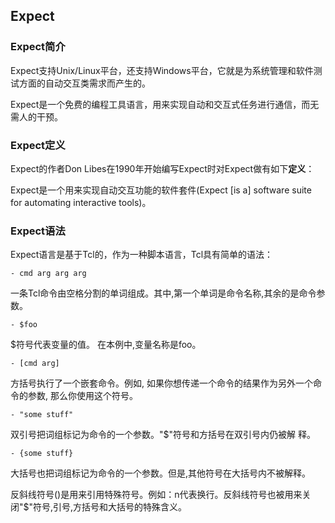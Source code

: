 ## Expect

### Expect简介

Expect支持Unix/Linux平台，还支持Windows平台，它就是为系统管理和软件测试方面的自动交互类需求而产生的。

Expect是一个免费的编程工具语言，用来实现自动和交互式任务进行通信，而无需人的干预。

### Expect定义

Expect的作者Don Libes在1990年开始编写Expect时对Expect做有如下**定义**：

Expect是一个用来实现自动交互功能的软件套件(Expect [is a] software suite for automating interactive tools)。

### Expect语法

Expect语言是基于Tcl的，作为一种脚本语言，Tcl具有简单的语法：

    - cmd arg arg arg    
   一条Tcl命令由空格分割的单词组成。其中,第一个单词是命令名称,其余的是命令参数。  

    - $foo    
$符号代表变量的值。 在本例中,变量名称是foo。  

    - [cmd arg]    
方括号执行了一个嵌套命令。例如, 如果你想传递一个命令的结果作为另外一个命令的参数, 那么你使用这个符号。

    - "some stuff"    
双引号把词组标记为命令的一个参数。"$"符号和方括号在双引号内仍被解
释。

    - {some stuff}    
大括号也把词组标记为命令的一个参数。但是,其他符号在大括号内不被解释。    

反斜线符号()是用来引用特殊符号。例如：n代表换行。反斜线符号也被用来关闭"$"符号,引号,方括号和大括号的特殊含义。